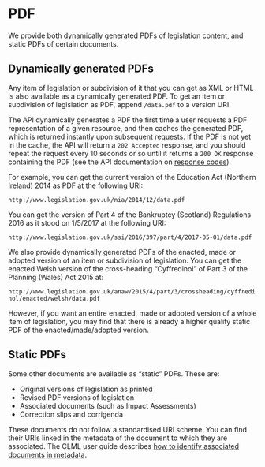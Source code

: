 # PDF

We provide both dynamically generated PDFs of legislation content, and static PDFs of certain documents.

## Dynamically generated PDFs

Any item of legislation or subdivision of it that you can get as XML or HTML is also available as a dynamically generated PDF. To get an item or subdivision of legislation as PDF, append `/data.pdf` to a version URI.

The API dynamically generates a PDF the first time a user requests a PDF representation of a given resource, and then caches the generated PDF, which is returned instantly upon subsequent requests. If the PDF is not yet in the cache, the API will return a `202 Accepted` response, and you should repeat the request every 10 seconds or so until it returns a `200 OK` response containing the PDF (see the API documentation on [response codes](/api/overview.md#response-codes)).

For example, you can get the current version of the Education Act (Northern Ireland) 2014 as PDF at the following URI:

`http://www.legislation.gov.uk/nia/2014/12/data.pdf`

You can get the version of Part 4 of the Bankruptcy (Scotland) Regulations 2016 as it stood on 1/5/2017 at the following URI:

`http://www.legislation.gov.uk/ssi/2016/397/part/4/2017-05-01/data.pdf`

We also provide dynamically generated PDFs of the enacted, made or adopted version of an item or subdivision of legislation. You can get the enacted Welsh version of the cross-heading “Cyffredinol” of Part 3 of the Planning (Wales) Act 2015 at:

`http://www.legislation.gov.uk/anaw/2015/4/part/3/crossheading/cyffredinol/enacted/welsh/data.pdf`

However, if you want an entire enacted, made or adopted version of a whole item of legislation, you may find that there is already a higher quality static PDF of the enacted/made/adopted version.

## Static PDFs

Some other documents are available as “static” PDFs. These are:

 * Original versions of legislation as printed
 * Revised PDF versions of legislation
 * Associated documents (such as Impact Assessments)
 * Correction slips and corrigenda

These documents do not follow a standardised URI scheme. You can find their URIs linked in the metadata of the document to which they are associated. The CLML user guide describes [how to identify associated documents in metadata](https://legislation.github.io/clml-schema/userguide.html#associated-documents-and-alternative-representations).
